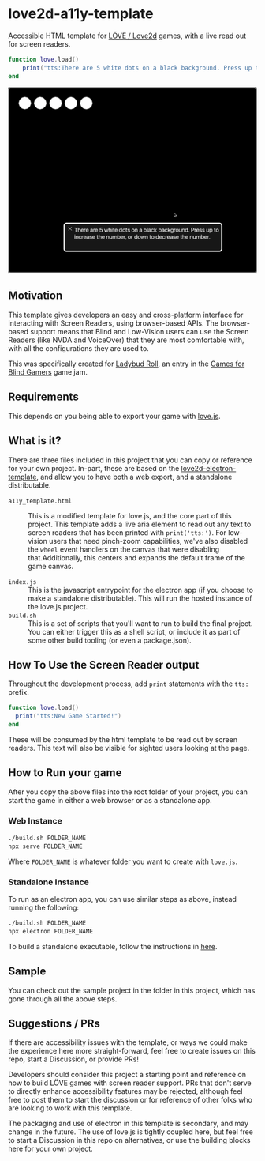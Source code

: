 # love2d-a11y-template

Accessible HTML template for [LÖVE / Love2d](https://love2d.org/) games, with a live read out for screen readers.

```lua
function love.load()
	print("tts:There are 5 white dots on a black background. Press up to increase the number, or down to decrease the number.")
end
```

<img width="1029" alt="image" alt="Screenshot, there are 5 white dots on a black background, there is a VoiceOver preview with the following text: 'There are 5 white dots on a black background. Press up to increase the number or down to decrease the number'" src="./sample.png" />

## Motivation

This template gives developers an easy and cross-platform interface for interacting with Screen Readers, using browser-based APIs. The browser-based support means that Blind and Low-Vision users can use the Screen Readers (like NVDA and VoiceOver) that they are most comfortable with, with all the configurations they are used to.

This was specifically created for [Ladybud Roll](https://jrjurman.itch.io/ladybud-roll), an entry in the [Games for Blind Gamers](https://itch.io/jam/games-for-blind-gamers-4) game jam.

## Requirements

This depends on you being able to export your game with [love.js](https://github.com/2dengine/love.js).

## What is it?

There are three files included in this project that you can copy or reference for your own project. In-part, these are based on the [love2d-electron-template](https://github.com/JRJurman/love2d-electron-template), and allow you to have both a web export, and a standalone distributable.

<dl>

<dt><code>a11y_template.html</code></dt>
<dd>

This is a modified template for love.js, and the core part of this project. This template adds a live aria element to read out any text to screen readers that has been printed with `print('tts:')`. For low-vision users that need pinch-zoom capabilities, we've also disabled the `wheel` event handlers on the canvas that were disabling that.Additionally, this centers and expands the default frame of the game canvas.

</dd>

<dt><code>index.js</code></dt>
<dd>This is the javascript entrypoint for the electron app (if you choose to make a standalone distributable). This will run the hosted instance of the love.js project.</dd>

<dt><code>build.sh</code></dt>
<dd>This is a set of scripts that you'll want to run to build the final project. You can either trigger this as a shell script, or include it as part of some other build tooling (or even a package.json).</dd>

</dl>

## How To Use the Screen Reader output

Throughout the development process, add `print` statements with the `tts:` prefix.

```lua
function love.load()
  print("tts:New Game Started!")
end
```

These will be consumed by the html template to be read out by screen readers. This text will also be visible for sighted users looking at the page.


## How to Run your game

After you copy the above files into the root folder of your project, you can start the game in either a web browser or as a standalone app.

### Web Instance

```sh
./build.sh FOLDER_NAME
npx serve FOLDER_NAME
```

Where `FOLDER_NAME` is whatever folder you want to create with `love.js`.

### Standalone Instance

To run as an electron app, you can use similar steps as above, instead running the following:

```sh
./build.sh FOLDER_NAME
npx electron FOLDER_NAME
```

To build a standalone executable, follow the instructions in [here](https://github.com/JRJurman/love2d-electron-template?tab=readme-ov-file#packaging-your-project).

## Sample

You can check out the sample project in the folder in this project, which has gone through all the above steps.

## Suggestions / PRs

If there are accessibility issues with the template, or ways we could make the experience here more straight-forward, feel free to create issues on this repo, start a Discussion, or provide PRs!

Developers should consider this project a starting point and reference on how to build LÖVE games with screen reader support. PRs that don't serve to directly enhance accessibility features may be rejected, although feel free to post them to start the discussion or for reference of other folks who are looking to work with this template.

The packaging and use of electron in this template is secondary, and may change in the future. The use of love.js is tightly coupled here, but feel free to start a Discussion in this repo on alternatives, or use the building blocks here for your own project.
